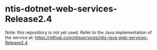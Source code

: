 ntis-dotnet-web-services-Release2.4
===================================

Note: this repositiory is not yet used.  Refer to the Java implementation of the service at:
https://github.com/ntisservices/ntis-java-web-services-Release2.4
